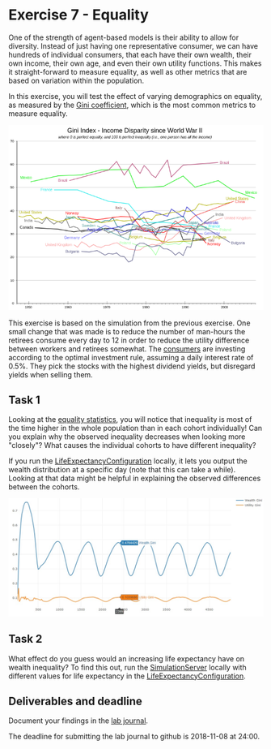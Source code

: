 # Exercise 7 - Equality

One of the strength of agent-based models is their ability to allow for diversity. Instead of just having one representative consumer, we can have hundreds of individual consumers, that each have their own wealth, their own income, their own age, and even their own utility functions. This makes it straight-forward to measure equality, as well as other metrics that are based on variation within the population.

In this exercise, you will test the effect of varying demographics on equality, as measured by the [Gini coefficient](https://en.wikipedia.org/wiki/Gini_coefficient), which is the most common metrics to measure equality.

![equality](images/ex7-gini-world.png "Income inequality in various countries")

This exercise is based on the simulation from the previous exercise. One small change that was made is to reduce the number of man-hours the retirees consume every day to 12 in order to reduce the utility difference between workers and retirees somewhat. The [consumers](https://github.com/meisser/course/blob/ex7-equality-basic/simulation/src/com/agentecon/consumer/InvestingConsumer.java) are investing according to the optimal investment rule, assuming a daily interest rate of 0.5%. They pick the stocks with the highest dividend yields, but disregard yields when selling them.

## Task 1

Looking at the [equality statistics](http://meissereconomics.com/vis/simulation?sim=ex7-equality&metric=equality), you will notice that inequality is most of the time higher in the whole population than in each cohort individually! Can you explain why the observed inequality decreases when looking more "closely"? What causes the individual cohorts to have different inequality?

If you run the [LifeExpectancyConfiguration](../src/com/agentecon/exercise7/LifeExpectancyConfiguration.java) locally, it lets you output the wealth distribution at a specific day (note that this can take a while). Looking at that data might be helpful in explaining the observed differences between the cohorts.

![sim](images/ex7-gini.jpg "Wealth inequality in the simulation")

## Task 2

What effect do you guess would an increasing life expectancy have on wealth inequality? To find this out, run the [SimulationServer](../../arena/src/com/agentecon/web/SimulationServer.java) locally with different values for life expectancy in the [LifeExpectancyConfiguration](../src/com/agentecon/exercise7/LifeExpectancyConfiguration.java).

## Deliverables and deadline

Document your findings in the [lab journal](exercise07-journal.md).

The deadline for submitting the lab journal to github is 2018-11-08 at 24:00.
